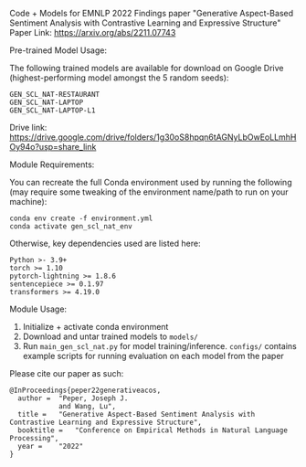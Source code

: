 Code + Models for EMNLP 2022 Findings paper "Generative Aspect-Based Sentiment Analysis with Contrastive Learning and Expressive Structure"
Paper Link: https://arxiv.org/abs/2211.07743

Pre-trained Model Usage:

The following trained models are available for download on Google Drive (highest-performing model amongst the 5 random seeds):
```
GEN_SCL_NAT-RESTAURANT
GEN_SCL_NAT-LAPTOP
GEN_SCL_NAT-LAPTOP-L1
```

Drive link: https://drive.google.com/drive/folders/1g30oS8hpqn6tAGNyLbOwEoLLmhHOy94o?usp=share_link


Module Requirements:

You can recreate the full Conda environment used by running the following (may require some tweaking of the environment name/path to run on your machine):
```
conda env create -f environment.yml
conda activate gen_scl_nat_env
```

Otherwise, key dependencies used are listed here:

```
Python >- 3.9+
torch >= 1.10
pytorch-lightning >= 1.8.6
sentencepiece >= 0.1.97
transformers >= 4.19.0
```

Module Usage:
1. Initialize + activate conda environment
2. Download and untar trained models to `models/`
3. Run `main_gen_scl_nat.py` for model training/inference. 
	`configs/` contains example scripts for running evaluation on each model from the paper

Please cite our paper as such:
```
@InProceedings{peper22generativeacos,
  author = 	"Peper, Joseph J.
			and Wang, Lu",
  title = 	"Generative Aspect-Based Sentiment Analysis with Contrastive Learning and Expressive Structure",
  booktitle = 	"Conference on Empirical Methods in Natural Language Processing",
  year = 	"2022"
}
```

